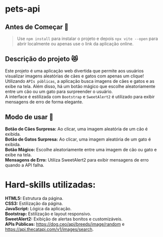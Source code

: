 # pets-api

## Antes de Começar 🥇
> Use `npm install` para instalar o projeto e depois `npx vite --open` para abrir localmente ou apenas use o link da aplicação online.

## Descrição do projeto 😻
Este projeto é uma aplicação web divertida que permite aos usuários visualizar imagens aleatórias de cães e gatos com apenas um clique! Utilizando `APIs públicas`, a aplicação busca imagens de cães e gatos e as exibe na tela. Além disso, há um botão mágico que escolhe aleatoriamente entre um cão ou um gato para surpreender o usuário. <br> A interface é estilizada com `Bootstrap` e `SweetAlert2` é utilizado para exibir mensagens de erro de forma elegante.

## Modo de usar 🐶
**Botão de Cães Surpresa:** Ao clicar, uma imagem aleatória de um cão é exibida. <br>
**Botão de Gatos Surpresa:** Ao clicar, uma imagem aleatória de um gato é exibida. <br>
**Botão Mágico:** Escolhe aleatoriamente entre uma imagem de cão ou gato e exibe na tela. <br>
**Mensagens de Erro:** Utiliza SweetAlert2 para exibir mensagens de erro quando a API falha. <br>

# Hard-skills utilizadas:
**HTML5:** Estrutura da página. <br>
**CSS3:** Estilização da página. <br>
**JavaScript:** Lógica da aplicação. <br>
**Bootstrap:** Estilização e layout responsivo. <br> 
**SweetAlert2:** Exibição de alertas bonitos e customizáveis. <br>
**APIs Públicas:** https://dog.ceo/api/breeds/image/random e https://api.thecatapi.com/v1/images/search. <br>
